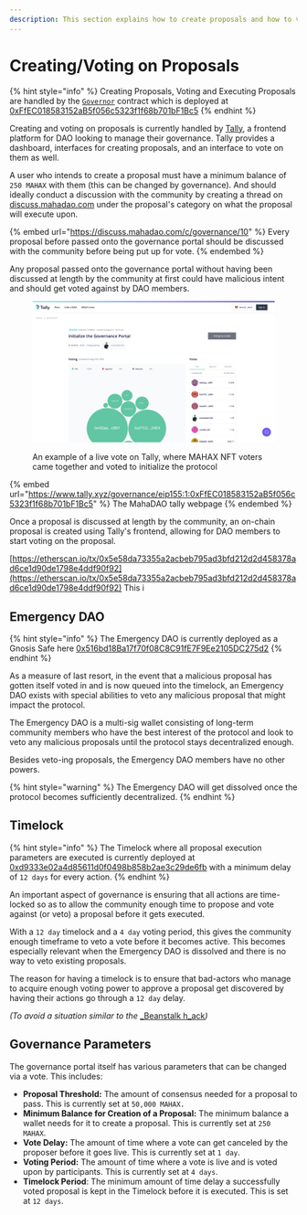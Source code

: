 ```yaml
---
description: This section explains how to create proposals and how to vote on them.
---
```


# Creating/Voting on Proposals

{% hint style="info" %}
Creating Proposals, Voting and Executing Proposals are handled by the [`Governor`](https://github.com/MahaDAO/governance-contracts/blob/master/contracts/MAHAXGovernor.sol) contract which is deployed at [0xFfEC018583152aB5f056c5323f1f68b701bF1Bc5](https://etherscan.io/address/0xffec018583152ab5f056c5323f1f68b701bf1bc5)
{% endhint %}

Creating and voting on proposals is currently handled by [Tally](https://www.tally.xyz/governance/eip155:1:0xFfEC018583152aB5f056c5323f1f68b701bF1Bc5), a frontend platform for DAO looking to manage their governance. Tally provides a dashboard, interfaces for creating proposals, and an interface to vote on them as well.

A user who intends to create a proposal must have a minimum balance of `250 MAHAX` with them (this can be changed by governance). And should ideally conduct a discussion with the community by creating a thread on [discuss.mahadao.com](https://discuss.mahadao.com/) under the proposal's category on what the proposal will execute upon.

{% embed url="https://discuss.mahadao.com/c/governance/10" %}
Every proposal before passed onto the governance portal should be discussed with the community before being put up for vote.
{% endembed %}

Any proposal passed onto the governance portal without having been discussed at length by the community at first could have malicious intent and should get voted against by DAO members.&#x20;

<figure><img src="../.gitbook/assets/image (1) (1).png" alt=""><figcaption><p>An example of a live vote on Tally, where MAHAX NFT voters came together and voted to initialize the protocol </p></figcaption></figure>

{% embed url="https://www.tally.xyz/governance/eip155:1:0xFfEC018583152aB5f056c5323f1f68b701bF1Bc5" %}
The MahaDAO tally webpage
{% endembed %}

Once a proposal is discussed at length by the community, an on-chain proposal is created using Tally's frontend, allowing for DAO members to start voting on the proposal.

[https://etherscan.io/tx/0x5e58da73355a2acbeb795ad3bfd212d2d458378ad6ce1d90de1798e4ddf90f92](https://etherscan.io/tx/0x5e58da73355a2acbeb795ad3bfd212d2d458378ad6ce1d90de1798e4ddf90f92) This i

## Emergency DAO

{% hint style="info" %}
The Emergency DAO is currently deployed as a Gnosis Safe here [0x516bd18Ba17f70f08C8C91fE7F9Ee2105DC275d2](https://gnosis-safe.io/app/eth:0x516bd18Ba17f70f08C8C91fE7F9Ee2105DC275d2/home)
{% endhint %}

As a measure of last resort, in the event that a malicious proposal has gotten itself voted in and is now queued into the timelock, an Emergency DAO exists with special abilities to veto any malicious proposal that might impact the protocol.

The Emergency DAO is a multi-sig wallet consisting of long-term community members who have the best interest of the protocol and look to veto any malicious proposals until the protocol stays decentralized enough.

Besides veto-ing proposals, the Emergency DAO members have no other powers.

{% hint style="warning" %}
The Emergency DAO will get dissolved once the protocol becomes sufficiently decentralized.
{% endhint %}

## Timelock

{% hint style="info" %}
The Timelock where all proposal execution parameters are executed is currently deployed at [0xd9333e02a4d85611d0f0498b858b2ae3c29de6fb](https://etherscan.io/address/0xd9333e02a4d85611d0f0498b858b2ae3c29de6fb#code) with a minimum delay of `12 days` for every action.&#x20;
{% endhint %}

An important aspect of governance is ensuring that all actions are time-locked so as to allow the community enough time to propose and vote against (or veto) a proposal before it gets executed.

With a `12 day` timelock and a `4 day` voting period, this gives the community enough timeframe to veto a vote before it becomes active. This becomes especially relevant when the Emergency DAO is dissolved and there is no way to veto existing proposals.

The reason for having a timelock is to ensure that bad-actors who manage to acquire enough voting power to approve a proposal get discovered by having their actions go through a `12 day` delay.&#x20;

_(To avoid a situation similar to the_ [_Beanstalk h_ack](https://cointelegraph.com/news/beanstalk-farms-loses-182m-in-defi-governance-exploit)_)_

## Governance Parameters

The governance portal itself has various parameters that can be changed via a vote. This includes:

* **Proposal Threshold:** The amount of consensus needed for a proposal to pass. This is currently set at `50,000 MAHAX.`
* **Minimum Balance for Creation of a Proposal:** The minimum balance a wallet needs for it to create a proposal. This is currently set at `250 MAHAX`.
* **Vote Delay:** The amount of time where a vote can get canceled by the proposer before it goes live. This is currently set at `1 day`.
* **Voting Period:** The amount of time where a vote is live and is voted upon by participants. This is currently set at `4 days`.
* **Timelock Period**: The minimum amount of time delay a successfully voted proposal is kept in the Timelock before it is executed. This is set at `12 days`.
